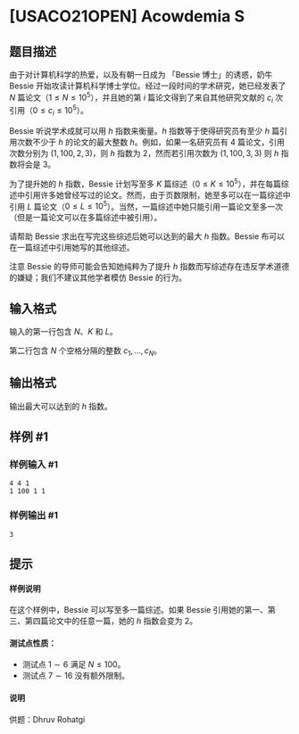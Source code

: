 # [USACO21OPEN] Acowdemia S

## 题目描述

由于对计算机科学的热爱，以及有朝一日成为 「Bessie 博士」的诱惑，奶牛 Bessie 开始攻读计算机科学博士学位。经过一段时间的学术研究，她已经发表了 $N$ 篇论文（$1 \leq N \leq 10^5$），并且她的第 $i$ 篇论文得到了来自其他研究文献的 $c_i$ 次引用（$0 \leq c_i \leq 10^5$）。

Bessie 听说学术成就可以用 $h$ 指数来衡量。$h$ 指数等于使得研究员有至少 $h$ 篇引用次数不少于 $h$ 的论文的最大整数 $h$。例如，如果一名研究员有 $4$ 篇论文，引用次数分别为 $(1,100,2,3)$，则 $h$ 指数为 $2$，然而若引用次数为 $(1,100,3,3)$ 则 $h$ 指数将会是 $3$。

为了提升她的 $h$ 指数，Bessie 计划写至多 $K$ 篇综述（$0 \leq K \leq 10^5$），并在每篇综述中引用许多她曾经写过的论文。然而，由于页数限制，她至多可以在一篇综述中引用 $L$ 篇论文（$0 \leq L \leq 10^5$）。当然，一篇综述中她只能引用一篇论文至多一次（但是一篇论文可以在多篇综述中被引用）。

请帮助 Bessie 求出在写完这些综述后她可以达到的最大 $h$ 指数。Bessie 布可以在一篇综述中引用她写的其他综述。

注意 Bessie 的导师可能会告知她纯粹为了提升 $h$ 指数而写综述存在违反学术道德的嫌疑；我们不建议其他学者模仿 Bessie 的行为。

## 输入格式

输入的第一行包含 $N$、$K$ 和 $L$。

第二行包含 $N$ 个空格分隔的整数 $c_1,\ldots, c_N$。

## 输出格式

输出最大可以达到的 $h$ 指数。

## 样例 #1

### 样例输入 #1
```
4 4 1
1 100 1 1
```

### 样例输出 #1

```
3
```

## 提示

#### 样例说明

在这个样例中，Bessie 可以写至多一篇综述。如果 Bessie 引用她的第一、第三、第四篇论文中的任意一篇，她的 $h$ 指数会变为 $2$。

#### 测试点性质：

- 测试点 $1 \sim 6$ 满足 $N\le 100$。
- 测试点 $7 \sim 16$ 没有额外限制。

#### 说明

供题：Dhruv Rohatgi
